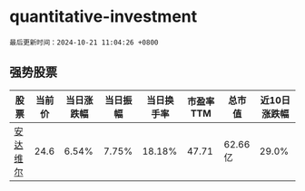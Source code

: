 # quantitative-investment

`最后更新时间：2024-10-21 11:04:26 +0800`

## 强势股票

|股票|当前价|当日涨跌幅|当日振幅|当日换手率|市盈率TTM|总市值|近10日涨跌幅|
|----|----|----|----|----|----|----|----|
|[安达维尔](https://xueqiu.com/S/SZ300719)|24.6|6.54%|7.75%|18.18%|47.71|62.66亿|29.0%|
